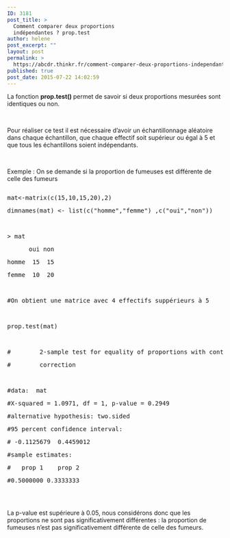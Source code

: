 ```yaml
---
ID: 3181
post_title: >
  Comment comparer deux proportions
  indépendantes ? prop.test
author: helene
post_excerpt: ""
layout: post
permalink: >
  https://abcdr.thinkr.fr/comment-comparer-deux-proportions-independantes-prop-test/
published: true
post_date: 2015-07-22 14:02:59
---
```

<p>La fonction <b>prop.test() </b>permet de savoir si deux proportions mesurées sont identiques ou non.</p><p> </p><p>Pour réaliser ce test il est nécessaire d’avoir un échantillonnage aléatoire dans chaque échantillon, que chaque effectif soit supérieur ou égal à 5 et que tous les échantillons soient indépendants.</p><p> </p><p>Exemple : On se demande si la proportion de fumeuses est différente de celle des fumeurs</p><p> <pre></p><p>mat&lt;-matrix(c(15,10,15,20),2)</p><p>dimnames(mat) &lt;- list(c("homme","femme") ,c("oui","non"))</p><p> </p><p>&gt; mat</p><p>      oui non</p><p>homme  15  15</p><p>femme  10  20</p><p> </p><p>#On obtient une matrice avec 4 effectifs suppérieurs à 5</p><p> </p><p>prop.test(mat)</p><p> </p><p>#        2-sample test for equality of proportions with continuity</p><p>#        correction</p><p> </p><p>#data:  mat</p><p>#X-squared = 1.0971, df = 1, p-value = 0.2949</p><p>#alternative hypothesis: two.sided</p><p>#95 percent confidence interval:</p><p># -0.1125679  0.4459012</p><p>#sample estimates:</p><p>#   prop 1    prop 2</p><p>#0.5000000 0.3333333</p><p></pre>   </p><p>La p-value est supérieure à 0.05, nous considérons donc que les proportions ne sont pas significativement différentes : la proportion de fumeuses n’est pas significativement différente de celle des fumeurs.</p>
